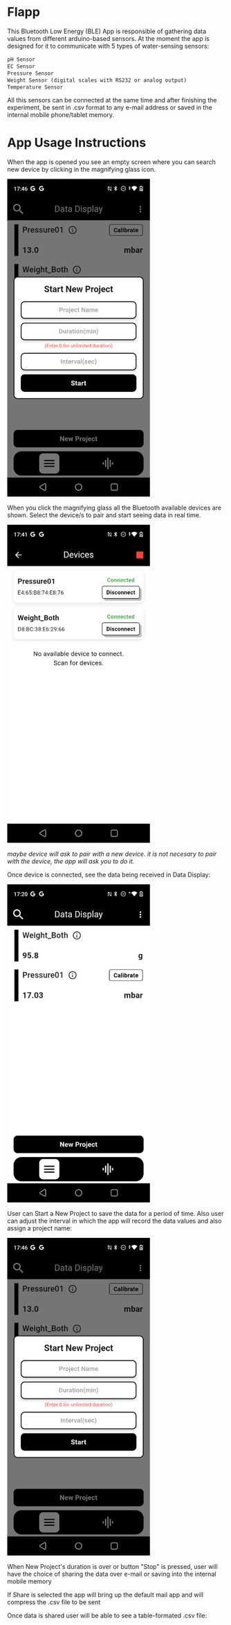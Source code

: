 # Flapp

This Bluetooth Low Energy (BLE) App is responsible of gathering data values from different arduino-based sensors.
At the moment the app is designed for it to communicate with 5 types of water-sensing sensors:
```
pH Sensor
EC Sensor
Pressure Sensor
Weight Sensor (digital scales with RS232 or analog output)
Temperature Sensor
```
All this sensors can be connected at the same time and after finishing the experiment, be sent in .csv format to any e-mail address or saved in the internal mobile phone/tablet memory.

# App Usage Instructions
When the app is opened you see an empty screen where you can search new device by clicking in the magnifying glass icon.

<img src="images/app_start.png" alt="Start Display" width="330"/>

When you click the magnifying glass all the Bluetooth available devices are shown. 
Select the device/s to pair and start seeing data in real time.

<img src="images/app_devicesView.png" alt="Devices Display" width="330"/>

_maybe device will ask to pair with a new device. it is not necesary to pair with the device, the app will ask you to do it._

Once device is connected, see the data being received in Data Display:

<img src="images/app_liveView.png" alt="Live View Display" width="330"/>

User can Start a New Project to save the data for a period of time. Also user can adjust the interval in which the app will record the data values and also assign a project name:

<img src="images/app_newProject.png" alt="New Project Display" width="330"/>

When New Project's duration is over or button "Stop" is pressed, user will have the choice of sharing the data over e-mail or saving into the internal mobile memory

If Share is selected the app will bring up the default mail app and will compress the .csv file to be sent

Once data is shared user will be able to see a table-formated .csv file:
